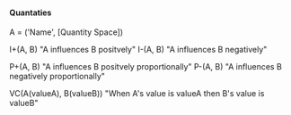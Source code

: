 #### Quantaties
A = ('Name', [Quantity Space])

I+(A, B)                                "A influences B positvely"
I-(A, B)                                "A influences B negatively"

P+(A, B)                                "A influences B positvely proportionally"
P-(A, B)                                "A influences B negatively proportionally"

VC(A(valueA), B(valueB))                "When A's value is valueA then B's value is valueB"
